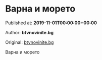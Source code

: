 
# Варна и морето

Published at: **2019-11-01T00:00:00+00:00**

Author: **btvnovinite.bg**

Original: [btvnovinite.bg](https://btvnovinite.bg/az-reporterut/drugi/varna-i-moreto_536647.html)

Варна и морето

